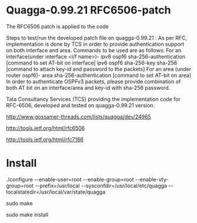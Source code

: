 # Quagga-0.99.21 RFC6506-patch

The RFC6506 patch is applied to the code 

Steps to test/run the developed patch file on quagga-0.99.21 : 
As per RFC, implementation is done by TCS in order to provide 
authentication support on both interface and area. 
Commands to be used are as follows: 
For an interface(under interface <i/f name>)- 
ipv6 ospf6 sha-256-authentication [command to set AT-bit 
on interface] 
ipv6 ospf6 sha-256-key <key-id> sha-256 <password> 
[command to attach key-id and password to the packets] 
For an area (under router ospf6)- 
area <area-id> sha-256-authentication [command to set 
AT-bit on area] 
In order to authenticate OSPFv3 packets, please provide combination of 
both AT bit on an interface/area and key-id with sha-256 password. 

Tata Consultancy Services (TCS) providing the implementation code for RFC-6506, developed and tested on 
quagga-0.99.21 version. 

http://www.gossamer-threads.com/lists/quagga/dev/24965

http://tools.ietf.org/html/rfc6506

http://tools.ietf.org/html/rfc7166




# Install

./configure --enable-user=root --enable-group=root --enable-vty-group=root --prefix=/usr/local --sysconfdir=/usr/local/etc/quagga --localstatedir=/usr/local/var/state/quagga 

sudo make

sudo make install 

